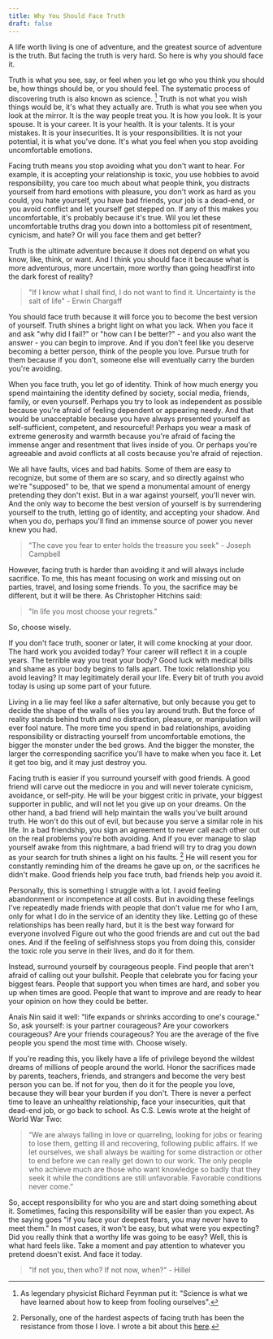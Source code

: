 ```yaml
---
title: Why You Should Face Truth
draft: false
---
```


A life worth living is one of adventure, and the greatest source of adventure is the truth.
But facing the truth is very hard. 
So here is why you should face it. 

Truth is what you see, say, or feel when you let go who you think you should be, how things should be, or you should feel. 
The systematic process of discovering truth is also known as science. [^1]
Truth is not what you wish things would be, it's what they actually are. 
Truth is what you see when you look at the mirror. 
It is the way people treat you.
It is how you look.
It is your spouse. 
It is your career. 
It is your health.
It is your talents.
It is your mistakes. 
It is your insecurities. 
It is your responsibilities.
It is not your potential, it is what you've done. 
It's what you feel when you stop avoiding uncomfortable emotions.

Facing truth means you stop avoiding what you don't want to hear.
For example, it is accepting your relationship is toxic, you use hobbies to avoid responsibility, you care too much about what people think, you distracts yourself from hard emotions with pleasure, you don't work as hard as you could, you hate yourself, you have bad friends, your job is a dead-end, or you avoid conflict and let yourself get stepped on. 
If any of this makes you uncomfortable, it's probably because it's true. 
Wil you let these uncomfortable truths drag you down into a bottomless pit of resentment, cynicism, and hate?
Or will you face them and get better?

Truth is the ultimate adventure because it does not depend on what you know, like, think, or want. 
And I think you should face it because what is more adventurous, more uncertain, more worthy than going headfirst into the dark forest of reality?

> "If I know what I shall find, I do not want to find it. Uncertainty is the salt of life" - Erwin Chargaff

You should face truth because it will force you to become the best version of yourself. 
Truth shines a bright light on what you lack. 
When you face it and ask "why did I fail?" or "how can I be better?" - and you also want the answer - you can begin to improve. 
And if you don't feel like you deserve becoming a better person, think of the people you love.
Pursue truth for them because if you don't, someone else will eventually carry the burden you're avoiding.

When you face truth, you let go of identity.
Think of how much energy you spend maintaining the identity defined by society, social media, friends, family, or even yourself.
Perhaps you try to look as independent as possible because you're afraid of feeling dependent or appearing needy. 
And that would be unacceptable because you have always presented yourself as self-sufficient, competent, and resourceful!
Perhaps you wear a mask of extreme generosity and warmth because you're afraid of facing the immense anger and resentment that lives inside of you.
Or perhaps you're agreeable and avoid conflicts at all costs because you're afraid of rejection.

We all have faults, vices and bad habits. 
Some of them are easy to recognize, but some of them are so scary, and so directly against who we're "supposed" to be, that we spend a monumental amount of energy pretending they don't exist.
But in a war against yourself, you'll never win. 
And the only way to become the best version of yourself is by surrendering yourself to the truth, letting go of identity, and accepting your shadow.
And when you do, perhaps you'll find an immense source of power you never knew you had.

> "The cave you fear to enter holds the treasure you seek" - Joseph Campbell 

However, facing truth is harder than avoiding it and will always include sacrifice. 
To me, this has meant focusing on work and missing out on parties, travel, and losing some friends. 
To you, the sacrifice may be different, but it will be there.
As Christopher Hitchins said: 
> "In life you most choose your regrets."

So, choose wisely.

If you don't face truth, sooner or later, it will come knocking at your door. 
The hard work you avoided today? Your career will reflect it in a couple years.
The terrible way you treat your body? Good luck with medical bills and shame as your body begins to falls apart. 
The toxic relationship you avoid leaving? It may legitimately derail your life. 
Every bit of truth you avoid today is using up some part of your future.

Living in a lie may feel like a safer alternative, but only because you get to decide the shape of the walls of lies you lay around truth.
But the force of reality stands behind truth and no distraction, pleasure, or manipulation will ever fool nature.
The more time you spend in bad relationships, avoiding responsibility or distracting yourself from uncomfortable emotions, the bigger the monster under the bed grows. 
And the bigger the monster, the larger the corresponding sacrifice you'll have to make when you face it.
Let it get too big, and it may just destroy you.

Facing truth is easier if you surround yourself with good friends.
A good friend will carve out the mediocre in you and will never tolerate cynicism, avoidance, or self-pity. 
He will be your biggest critic in private, your biggest supporter in public, and will not let you give up on your dreams.
On the other hand, a bad friend will help maintain the walls you've built around truth.
He won't do this out of evil, but because you serve a similar role in his life. 
In a bad friendship, you sign an agreement to never call each other out on the real problems you're both avoiding. 
And if you ever manage to slap yourself awake from this nightmare, a bad friend will try to drag you down as your search for truth shines a light on his faults. [^2]
He will resent you for constantly reminding him of the dreams he gave up on, or the sacrifices he didn't make.
Good friends help you face truth, bad friends help you avoid it.

Personally, this is something I struggle with a lot. 
I avoid feeling abandonment or incompetence at all costs. 
But in avoiding these feelings I've repeatedly made friends with people that don't value me for who I am, only for what I do in the service of an identity they like.
Letting go of these relationships has been really hard, but it is the best way forward for everyone involved
Figure out who the good friends are and cut out the bad ones. 
And if the feeling of selfishness stops you from doing this, consider the toxic role you serve in their lives, and do it for them.

Instead, surround yourself by courageous people. 
Find people that aren't afraid of calling out your bullshit. 
People that celebrate you for facing your biggest fears. 
People that support you when times are hard, and sober you up when times are good.
People that want to improve and are ready to hear your opinion on how they could be better. 

Anaïs Nin said it well: "life expands or shrinks according to one's courage." 
So, ask yourself: is your partner courageous? 
Are your coworkers courageous?
Are your friends courageous? 
You are the average of the five people you spend the most time with. 
Choose wisely. 

If you're reading this, you likely have a life of privilege beyond the wildest dreams of millions of people around the world. 
Honor the sacrifices made by parents, teachers, friends, and strangers and become the very best person you can be. 
If not for you, then do it for the people you love, because they will bear your burden if you don't. 
There is never a perfect time to leave an unhealthy relationship, face your insecurities, quit that dead-end job, or go back to school. 
As C.S. Lewis wrote at the height of World War Two: 

> “We are always falling in love or quarreling, looking for jobs or fearing to lose them, getting ill and recovering, following public affairs. 
> If we let ourselves, we shall always be waiting for some distraction or other to end before we can really get down to our work. 
> The only people who achieve much are those who want knowledge so badly that they seek it while the conditions are still unfavorable. 
> Favorable conditions never come.”

So, accept responsibility for who you are and start doing something about it. 
Sometimes, facing this responsibility will be easier than you expect.
As the saying goes "if you face your deepest fears, you may never have to meet them." 
In most cases, it won't be easy, but what were you expecting? 
Did you really think that a worthy life was going to be easy?
Well, this is what hard feels like. 
Take a moment and pay attention to whatever you pretend doesn't exist.
And face it today.

> "If not you, then who? If not now, when?" - Hillel

[^1]: As legendary physicist Richard Feynman put it: "Science is what we have learned about how to keep from fooling ourselves".
[^2]: Personally, one of the hardest aspects of facing truth has been the resistance from those I love. I wrote a bit about this [here](unreasonable).





























